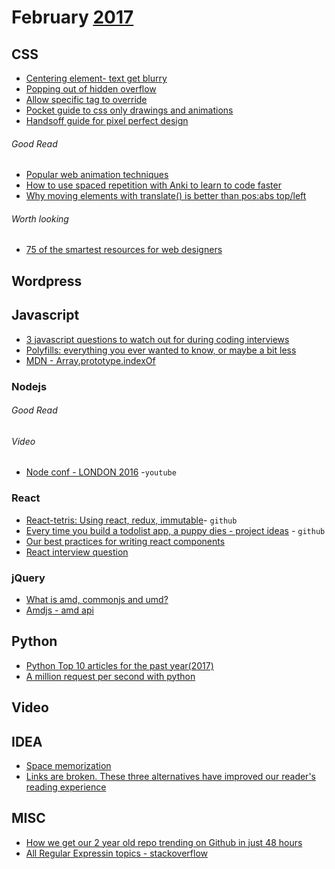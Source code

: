 # February [2017]
[2017]: https://github.com/gistnoor/Links/tree/master/Year

## CSS
* [Centering element- text get blurry](http://stackoverflow.com/questions/6411361/webkit-based-blurry-distorted-text-post-animation-via-translate3d/32329785#32329785)
* [Popping out of hidden overflow](https://css-tricks.com/popping-hidden-overflow/)
* [Allow specific tag to override](http://stackoverflow.com/questions/8837050/allow-specific-tag-to-override-overflowhidden)
* [Pocket guide to css only drawings and animations](https://journal.helabs.com/pocket-guide-to-css-only-drawings-and-animations-781470436ecc#.1haacqxjn)
* [Handsoff guide for pixel perfect design](https://medium.com/pixelpoint/handoffs-guide-for-pixel-perfect-design-part-i-8bbd95d8ffcd#.sgcjtwua4)

###### Good Read
* [Popular web animation techniques](https://uxplanet.org/popular-web-animation-techniques-a6a467309028#.pnamynk1e)
* [How to use spaced repetition with Anki to learn to code faster](https://medium.freecodecamp.com/use-spaced-repetition-with-anki-to-learn-to-code-faster-7c334d448c3c#.o36xujw4g)
* [Why moving elements with translate() is better than pos:abs top/left](https://www.paulirish.com/2012/why-moving-elements-with-translate-is-better-than-posabs-topleft/)

###### Worth looking
* [75 of the smartest resources for web designers](https://cmd-t.webydo.com/75-of-the-best-resources-for-web-designers-98208e8709a#.npr59ghan)

## Wordpress

## Javascript
* [3 javascript questions to watch out for during coding interviews](https://medium.freecodecamp.com/3-questions-to-watch-out-for-in-a-javascript-interview-725012834ccb#.dfgvqm9i1)
* [Polyfills: everything you ever wanted to know, or maybe a bit less](https://hackernoon.com/polyfills-everything-you-ever-wanted-to-know-or-maybe-a-bit-less-7c8de164e423#.vzeul3j6k)
* [MDN - Array.prototype.indexOf](https://developer.mozilla.org/en/docs/Web/JavaScript/Reference/Global_Objects/Array/indexOf)


### Nodejs

###### Good Read

###### Video
* [Node conf - LONDON 2016](https://www.youtube.com/playlist?list=PL0CdgOSSGlBYnHAl_DZoy9BWvdVQjNKE2) -`youtube`

### React

* [React-tetris: Using react, redux, immutable](https://github.com/chvin/react-tetris)- `github`
* [Every time you build a todolist app, a puppy dies - project ideas](https://medium.freecodecamp.com/every-time-you-build-a-to-do-list-app-a-puppy-dies-505b54637a5d#.817h56dkn) - `github`
* [Our best practices for writing react components](https://medium.com/code-life/our-best-practices-for-writing-react-components-dec3eb5c3fc8#.don9yvyc6)
* [React interview question](https://medium.freecodecamp.com/react-interview-questions-c8a319ed02bd#.efhrmv88m)


### jQuery
* [What is amd, commonjs and umd?](http://davidbcalhoun.com/2014/what-is-amd-commonjs-and-umd/)
* [Amdjs - amd api](https://github.com/amdjs/amdjs-api)


## Python
* [Python Top 10 articles for the past year(2017)](https://medium.mybridge.co/python-top-10-articles-for-the-past-year-v-2017-6033ae8c65c9#.km1hb2f3e)
* [A million request per second with python](https://medium.freecodecamp.com/million-requests-per-second-with-python-95c137af319#.embva3yd1) 


## Video

## IDEA
* [Space memorization](https://apps.ankiweb.net/)
* [Links are broken. These three alternatives have improved our reader's reading experience](https://medium.com/de-correspondent/links-are-broken-these-three-alternatives-have-improved-our-readers-reading-experience-796c302c8930)


## MISC
* [How we get our 2 year old repo trending on Github in just 48 hours](https://medium.freecodecamp.com/how-we-got-a-2-year-old-repo-trending-on-github-in-just-48-hours-12151039d78b#.63shf5vn8)
* [All Regular Expressin topics - stackoverflow](http://stackoverflow.com/documentation/regex/topics)
